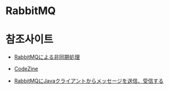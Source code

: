 # RabbitMQ

# 참조사이트
- [RabbitMQによる非同期処理](https://tech-lab.sios.jp/archives/7902)
- [CodeZine](https://codezine.jp/article/corner/472)

- [RabbitMQにJavaクライアントからメッセージを送信、受信する](https://symfoware.blog.fc2.com/blog-entry-1487.html)